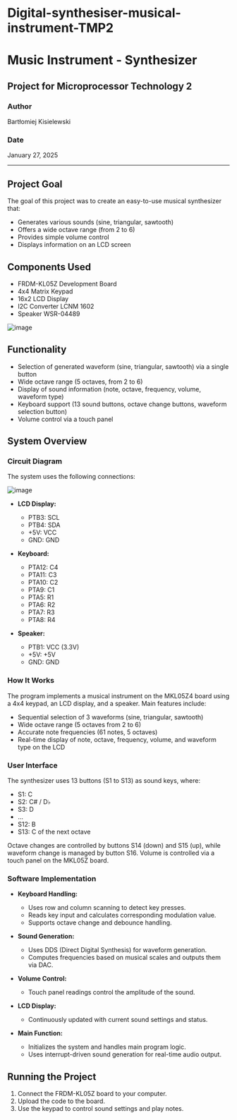 # Digital-synthesiser-musical-instrument-TMP2

# Music Instrument - Synthesizer

## Project for Microprocessor Technology 2

### Author
Bartłomiej Kisielewski

### Date
January 27, 2025

---

## Project Goal
The goal of this project was to create an easy-to-use musical synthesizer that:
- Generates various sounds (sine, triangular, sawtooth)
- Offers a wide octave range (from 2 to 6)
- Provides simple volume control
- Displays information on an LCD screen

## Components Used
- FRDM-KL05Z Development Board
- 4x4 Matrix Keypad
- 16x2 LCD Display
- I2C Converter LCNM 1602
- Speaker WSR-04489

![image](https://github.com/user-attachments/assets/85408c4c-5803-4d76-a8b0-392a733199b1)

## Functionality
- Selection of generated waveform (sine, triangular, sawtooth) via a single button
- Wide octave range (5 octaves, from 2 to 6)
- Display of sound information (note, octave, frequency, volume, waveform type)
- Keyboard support (13 sound buttons, octave change buttons, waveform selection button)
- Volume control via a touch panel

## System Overview
### Circuit Diagram
The system uses the following connections:

![image](https://github.com/user-attachments/assets/b917ed53-6855-4dbf-9f1b-50a65b9f8353)

- **LCD Display:**
  - PTB3: SCL
  - PTB4: SDA
  - +5V: VCC
  - GND: GND

- **Keyboard:**
  - PTA12: C4
  - PTA11: C3
  - PTA10: C2
  - PTA9: C1
  - PTA5: R1
  - PTA6: R2
  - PTA7: R3
  - PTA8: R4

- **Speaker:**
  - PTB1: VCC (3.3V)
  - +5V: +5V
  - GND: GND

### How It Works
The program implements a musical instrument on the MKL05Z4 board using a 4x4 keypad, an LCD display, and a speaker. Main features include:
- Sequential selection of 3 waveforms (sine, triangular, sawtooth)
- Wide octave range (5 octaves from 2 to 6)
- Accurate note frequencies (61 notes, 5 octaves)
- Real-time display of note, octave, frequency, volume, and waveform type on the LCD

### User Interface
The synthesizer uses 13 buttons (S1 to S13) as sound keys, where:
- S1: C
- S2: C# / D♭
- S3: D
- ...
- S12: B
- S13: C of the next octave

Octave changes are controlled by buttons S14 (down) and S15 (up), while waveform change is managed by button S16.
Volume is controlled via a touch panel on the MKL05Z board.

### Software Implementation
- **Keyboard Handling:**
  - Uses row and column scanning to detect key presses.
  - Reads key input and calculates corresponding modulation value.
  - Supports octave change and debounce handling.

- **Sound Generation:**
  - Uses DDS (Direct Digital Synthesis) for waveform generation.
  - Computes frequencies based on musical scales and outputs them via DAC.

- **Volume Control:**
  - Touch panel readings control the amplitude of the sound.

- **LCD Display:**
  - Continuously updated with current sound settings and status.

- **Main Function:**
  - Initializes the system and handles main program logic.
  - Uses interrupt-driven sound generation for real-time audio output.

## Running the Project
1. Connect the FRDM-KL05Z board to your computer.
2. Upload the code to the board.
3. Use the keypad to control sound settings and play notes.

